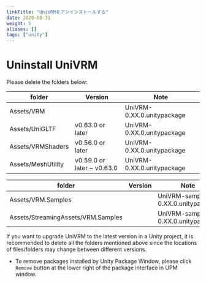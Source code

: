 ```yaml
---
linkTitle: "UniVRMをアンインストールする"
date: 2020-08-31
weight: 5
aliases: []
tags: ["unity"]
---
```


# Uninstall UniVRM

Please delete the folders below:

| folder             | Version             | Note                       |
|--------------------|---------------------|----------------------------|
| Assets/VRM         |                     | UniVRM-0.XX.0.unitypackage |
| Assets/UniGLTF     | v0.63.0 or later         | UniVRM-0.XX.0.unitypackage |
| Assets/VRMShaders  | v0.56.0 or later         | UniVRM-0.XX.0.unitypackage |
| Assets/MeshUtility | v0.59.0 or later ~ v0.63.0 | UniVRM-0.XX.0.unitypackage |

| folder                             | Version | Note                               |
|------------------------------------|---------|------------------------------------|
| Assets/VRM.Samples                 |         | UniVRM-samples-0.XX.0.unitypackage |
| Assets/StreamingAssets/VRM.Samples |         | UniVRM-samples-0.XX.0.unitypackage |

If you want to upgrade UniVRM to the latest version in a Unity project, it is recommended to delete all the folders mentioned above since the locations of files/folders may change between different versions.

* To remove packages installed by Unity Package Window, please click `Remove` button at the lower right of the package interface in UPM window.

